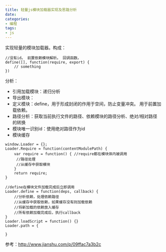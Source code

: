 ```yaml
---
title: 轻量js模块加载器实现及思路分析
date: 
categories:
- 编程
tags:
- js
---
```


实现轻量的模块加载器。构成：
```
//没有id。 前置依赖模块解析。 回调函数。
define([], function(require, export) {
    // something
})
```

分析：
- 引用加载模块：递归分析
- 导出模块：
- 定义模块：define，用于形成封闭的作用于空间，防止变量冲突。 用于前置加载依赖。
- 路径分析：获取当前执行文件的路径、依赖模块的路径分析、绝对/相对路径的转换
- 模块唯一识别id：使用绝对路径作为id
- 模块缓存

```
window.Loader = {};
Loader.Require = function(contentModulePath) {
    var require = function() { //require都在模块体内被调用
     //路径处理
     //从缓存中获取模块
    }
    return require;
}

//define在模块文件加载完成后立即调用
Loader.define = function(deps, callback) {
    //分析依赖，处理依赖路径
    //从缓存中获取依赖，如果缓存没有则加载依赖
    //将新加载的依赖放入缓存
    //所有依赖加载完成后，执行callback
}
Loader.loadScript = function() {}
Loader.path = {

}

```


参考：http://www.jianshu.com/p/09ffac7a3b2c
